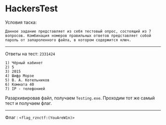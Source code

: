 # HackersTest

Условия таска:
```
Данное задание представляет из себя тестовый опрос, состоящий из 7 вопросов. Комбинация номеров правильных ответов представляет собой пароль от запароленного файла, в котором содержится ключ.
```
---

Ответы на тест: `2331424`
```
1) Чёрный кабинет
2) 5
3) 2015
4) Шифр Морзе
5) В. А. Котельников
6) Комната 40
7) IP - телефонией
```

Разархивировав файл, получаем `Testing.exe`. Проходим тот же самый тест и получаем флаг.

---

Флаг : `<flag_rznctf:(YouAreW1n)>`
